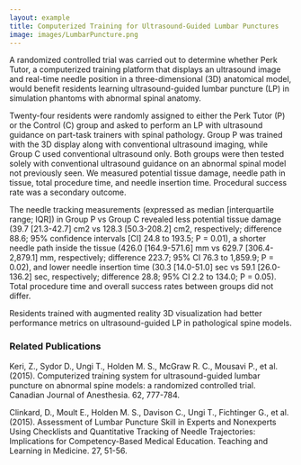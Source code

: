 ```yaml
---
layout: example
title: Computerized Training for Ultrasound-Guided Lumbar Punctures
image: images/LumbarPuncture.png
---
```



A randomized controlled trial was carried out to determine whether Perk Tutor, a computerized training platform that displays an ultrasound image and real-time needle position in a three-dimensional (3D) anatomical model, would benefit residents learning ultrasound-guided lumbar puncture (LP) in simulation phantoms with abnormal spinal anatomy.

Twenty-four residents were randomly assigned to either the Perk Tutor (P) or the Control (C) group and asked to perform an LP with ultrasound guidance on part-task trainers with spinal pathology. Group P was trained with the 3D display along with conventional ultrasound imaging, while Group C used conventional ultrasound only. Both groups were then tested solely with conventional ultrasound guidance on an abnormal spinal model not previously seen. We measured potential tissue damage, needle path in tissue, total procedure time, and needle insertion time. Procedural success rate was a secondary outcome.

The needle tracking measurements (expressed as median [interquartile range; IQR]) in Group P vs Group C revealed less potential tissue damage (39.7 [21.3-42.7] cm2 vs 128.3 [50.3-208.2] cm2, respectively; difference 88.6; 95% confidence intervals [CI] 24.8 to 193.5; P = 0.01), a shorter needle path inside the tissue (426.0 [164.9-571.6] mm vs 629.7 [306.4-2,879.1] mm, respectively; difference 223.7; 95% CI 76.3 to 1,859.9; P = 0.02), and lower needle insertion time (30.3 [14.0-51.0] sec vs 59.1 [26.0-136.2] sec, respectively; difference 28.8; 95% CI 2.2 to 134.0; P = 0.05). Total procedure time and overall success rates between groups did not differ.

Residents trained with augmented reality 3D visualization had better performance metrics on ultrasound-guided LP in pathological spine models.


### Related Publications

Keri, Z., Sydor D., Ungi T., Holden M. S., McGraw R. C., Mousavi P., et al. (2015).  Computerized training system for ultrasound-guided lumbar puncture on abnormal spine models: a randomized controlled trial. Canadian Journal of Anesthesia. 62, 777-784.

Clinkard, D., Moult E., Holden M. S., Davison C., Ungi T., Fichtinger G., et al. (2015).  Assessment of Lumbar Puncture Skill in Experts and Nonexperts Using Checklists and Quantitative Tracking of Needle Trajectories: Implications for Competency-Based Medical Education. Teaching and Learning in Medicine. 27, 51-56.
